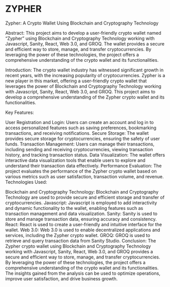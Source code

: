 # ZYPHER
Zypher: A Crypto Wallet Using Blockchain and Cryptography Technology

Abstract: This project aims to develop a user-friendly crypto wallet named “Zypher” using Blockchain and Cryptography Technology working with Javascript, Sanity, React, Web 3.0, and GROQ. The wallet provides a secure and efficient way to store, manage, and transfer cryptocurrencies. By leveraging the power of these technologies, the project offers a comprehensive understanding of the crypto wallet and its functionalities.

Introduction: The crypto wallet industry has witnessed significant growth in recent years, with the increasing popularity of cryptocurrencies. Zypher is a new player in this market, offering a user-friendly crypto wallet that leverages the power of Blockchain and Cryptography Technology working with Javascript, Sanity, React, Web 3.0, and GROQ. This project aims to develop a comprehensive understanding of the Zypher crypto wallet and its functionalities.

Key Features:

User Registration and Login: Users can create an account and log in to access personalized features such as saving preferences, bookmarking transactions, and receiving notifications.
Secure Storage: The wallet provides secure storage for cryptocurrencies, ensuring the safety of user funds.
Transaction Management: Users can manage their transactions, including sending and receiving cryptocurrencies, viewing transaction history, and tracking transaction status.
Data Visualization: The wallet offers interactive data visualization tools that enable users to explore and understand their transaction data effectively.
Performance Evaluation: The project evaluates the performance of the Zypher crypto wallet based on various metrics such as user satisfaction, transaction volume, and revenue.
Technologies Used:

Blockchain and Cryptography Technology: Blockchain and Cryptography Technology are used to provide secure and efficient storage and transfer of cryptocurrencies.
Javascript: Javascript is employed to add interactivity and dynamic functionality to the wallet, enabling features such as transaction management and data visualization.
Sanity: Sanity is used to store and manage transaction data, ensuring accuracy and consistency.
React: React is used to create a user-friendly and intuitive interface for the wallet.
Web 3.0: Web 3.0 is used to enable decentralized applications and services, including the Zypher crypto wallet.
GROQ: GROQ is used to retrieve and query transaction data from Sanity Studio.
Conclusion: The Zypher crypto wallet using Blockchain and Cryptography Technology working with Javascript, Sanity, React, Web 3.0, and GROQ provides a secure and efficient way to store, manage, and transfer cryptocurrencies. By leveraging the power of these technologies, the project offers a comprehensive understanding of the crypto wallet and its functionalities. The insights gained from the analysis can be used to optimize operations, improve user satisfaction, and drive business growth.
